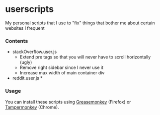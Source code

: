 # userscripts
My personal scripts that I use to "fix" things that bother me about certain websites I frequent

### Contents
* stackOverflow.user.js
  * Extend pre tags so that you will never have to scroll horizontally (ugly)
  * Remove right sidebar since I never use it
  * Increase max width of main container div
* reddit.user.js
  * 

### Usage
You can install these scripts using [Greasemonkey](https://addons.mozilla.org/en-us/firefox/addon/greasemonkey/) (Firefox) or [Tampermonkey](https://chrome.google.com/webstore/detail/tampermonkey/dhdgffkkebhmkfjojejmpbldmpobfkfo?hl=en) (Chrome).
